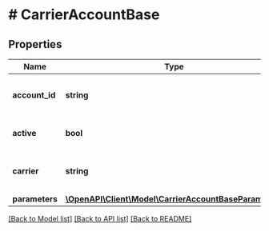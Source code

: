 # # CarrierAccountBase

## Properties

Name | Type | Description | Notes
------------ | ------------- | ------------- | -------------
**account_id** | **string** | Unique identifier of the account. Please check the &lt;a href&#x3D;\&quot;https://docs.goshippo.com/docs/carriers/carrieraccounts/\&quot;&gt;carrier accounts tutorial&lt;/a&gt;  page for the &#x60;account_id&#x60; per carrier.&lt;br&gt;  To protect account information, this field will be masked in any API response. |
**active** | **bool** | Determines whether the account is active. When creating a shipment, if no &#x60;carrier_accounts&#x60; are explicitly  passed Shippo will query all carrier accounts that have this field set. By default, this is set to True. | [optional]
**carrier** | **string** | Carrier token, see &lt;a href&#x3D;\&quot;#tag/Carriers\&quot;&gt;Carriers&lt;/a&gt;&lt;br&gt; Please check the &lt;a href&#x3D;\&quot;https://docs.goshippo.com/docs/carriers/carrieraccounts/\&quot;&gt;carrier accounts tutorial&lt;/a&gt; page for all supported carriers. |
**parameters** | [**\OpenAPI\Client\Model\CarrierAccountBaseParameters**](CarrierAccountBaseParameters.md) |  | [optional]

[[Back to Model list]](../../README.md#models) [[Back to API list]](../../README.md#endpoints) [[Back to README]](../../README.md)
